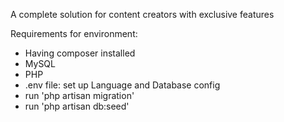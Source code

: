 A complete solution for content creators with exclusive features

Requirements for environment:
- Having composer installed
- MySQL
- PHP
- .env file: set up Language and Database config
- run 'php artisan migration'
- run 'php artisan db:seed'
